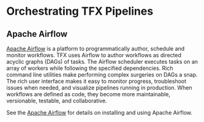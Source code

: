 # Orchestrating TFX Pipelines

## Apache Airflow

[Apache Airflow](https://airflow.apache.org/) is a platform to
programmatically author, schedule and monitor workflows. TFX uses Airflow to
author workflows as directed acyclic graphs (DAGs) of tasks. The Airflow
scheduler executes tasks on an array of workers while following the specified
dependencies. Rich command line utilities make performing complex surgeries on
DAGs a snap. The rich user interface makes it easy to monitor progress, troubleshoot issues when needed, and 
visualize pipelines running in production.
When workflows are defined as code, they become more maintainable, versionable,
testable, and collaborative.

See the [Apache Airflow](https://airflow.apache.org/) for details on installing
and using Apache Airflow.
